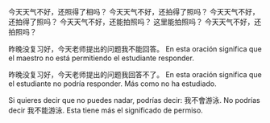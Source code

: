 今天天气不好，还照得了相吗？
今天天气不好，还拍得了照吗？
今天天气不好，还拍得了照吗？
今天天气不好，还能拍照吗？
这里能拍照吗？
今天天气不好，还拍照吗？

昨晚没复习好，今天老师提出的问题我不能回答。 
En esta oración significa que el maestro no está permitiendo el estudiante responder.

昨晚没复习好，今天老师提出的问题我回答不了。
En esta oración significa que el estudiante no podría responder. Más como no ha estudiado.

Si quieres decir que no puedes nadar, podrías decir: 我不會游泳. No podrías decir 我不能游泳. Esta tiene más el significado de permiso.